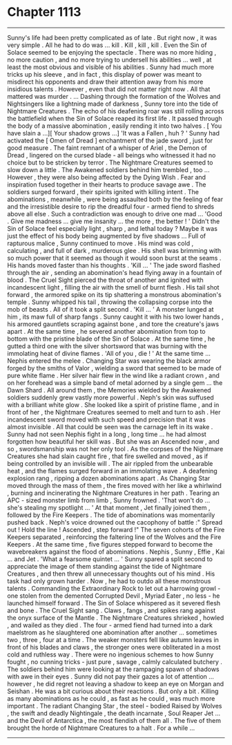 
# Chapter 1113


---

Sunny's life had been pretty complicated as of late .
But right now , it was very simple . All he had to do was ... kill .
Kill , kill , kill .
Even the Sin of Solace seemed to be enjoying the spectacle .
There was no more hiding , no more caution , and no more trying to undersell his abilities ... well , at least the most obvious and visible of his abilities . Sunny had much more tricks up his sleeve , and in fact , this display of power was meant to misdirect his opponents and draw their attention away from his more insidious talents .
However , even that did not matter right now .
All that mattered was murder .
... Dashing through the formation of the Wolves and Nightsingers like a lightning made of darkness , Sunny tore into the tide of Nightmare Creatures . The echo of his deafening roar was still rolling across the battlefield when the Sin of Solace reaped its first life . It passed through the body of a massive abomination , easily rending it into two halves .
[ You have slain a ...][ Your shadow grows ...] 'It was a Fallen , huh ? '
Sunny had activated the [ Omen of Dread ] enchantment of the jade sword , just for good measure . The faint remnant of a whisper of Ariel , the Demon of Dread , lingered on the cursed blade - all beings who witnessed it had no choice but to be stricken by terror .
The Nightmare Creatures seemed to slow down a little . The Awakened soldiers behind him trembled , too ...
However , they were also being affected by the Dying Wish . Fear and inspiration fused together in their hearts to produce savage awe . The soldiers surged forward , their spirits ignited with killing intent .
The abominations , meanwhile , were being assaulted both by the feeling of fear and the irresistible desire to rip the dreadful four - armed fiend to shreds above all else . Such a contradiction was enough to drive one mad ...
'Good . Give me madness ... give me insanity ... the more , the better ! '
Didn't the Sin of Solace feel especially light , sharp , and lethal today ?
Maybe it was just the effect of his body being augmented by five shadows ...
Full of rapturous malice , Sunny continued to move .
His mind was cold , calculating , and full of dark , murderous glee . His shell was brimming with so much power that it seemed as though it would soon burst at the seams . His hands moved faster than his thoughts .
'Kill ... '
The jade sword flashed through the air , sending an abomination's head flying away in a fountain of blood . The Cruel Sight pierced the throat of another and ignited with incandescent light , filling the air with the smell of burnt flesh . His tail shot forward , the armored spike on its tip shattering a monstrous abomination's temple . Sunny whipped his tail , throwing the collapsing corpse into the mob of beasts .
All of it took a split second .
'Kill ... '
A monster lunged at him , its maw full of sharp fangs . Sunny caught it with his two lower hands , his armored gauntlets scraping against bone , and tore the creature's jaws apart . At the same time , he severed another abomination from top to bottom with the pristine blade of the Sin of Solace . At the same time , he gutted a third one with the silver shortsword that was burning with the immolating heat of divine flames .
'All of you , die ! '
At the same time ...
Nephis entered the melee .
Changing Star was wearing the black armor forged by the smiths of Valor , wielding a sword that seemed to be made of pure white flame . Her silver hair flew in the wind like a radiant crown , and on her forehead was a simple band of metal adorned by a single gem ... the Dawn Shard .
All around them , the Memories wielded by the Awakened soldiers suddenly grew vastly more powerful .
Neph's skin was suffused with a brilliant white glow . She looked like a spirit of pristine flame , and in front of her , the Nightmare Creatures seemed to melt and turn to ash . Her incandescent sword moved with such speed and precision that it was almost invisible .
All that could be seen was the carnage left in its wake .
Sunny had not seen Nephis fight in a long , long time ... he had almost forgotten how beautiful her skill was .
But she was an Ascended now , and so , swordsmanship was not her only tool .
As the corpses of the Nightmare Creatures she had slain caught fire , that fire swelled and moved , as if being controlled by an invisible will . The air rippled from the unbearable heat , and the flames surged forward in an immolating wave . A deafening explosion rang , ripping a dozen abominations apart .
As Changing Star moved through the mass of them , the fires moved with her like a whirlwind , burning and incinerating the Nightmare Creatures in her path .
Tearing an APC - sized monster limb from limb , Sunny frowned .
'That won't do ... she's stealing my spotlight ... '
At that moment , Jet finally joined them , followed by the Fire Keepers . The tide of abominations was momentarily pushed back .
Neph's voice drowned out the cacophony of battle :" Spread out ! Hold the line ! Ascended , step forward !"
The seven cohorts of the Fire Keepers separated , reinforcing the faltering line of the Wolves and the Fire Keepers . At the same time , five figures stepped forward to become the wavebreakers against the flood of abominations .
Nephis , Sunny , Effie , Kai ... and Jet .
'What a fearsome quintet ... '
Sunny spared a split second to appreciate the image of them standing against the tide of Nightmare Creatures , and then threw all unnecessary thoughts out of his mind .
His task had only grown harder .
Now , he had to outdo all these monstrous talents .
Commanding the Extraordinary Rock to let out a harrowing growl - one stolen from the demented Corrupted Devil , Myriad Eater , no less - he launched himself forward .
The Sin of Solace whispered as it severed flesh and bone .
The Cruel Sight sang .
Claws , fangs , and spikes rang against the onyx surface of the Mantle .
The Nightmare Creatures shrieked , howled , and wailed as they died .
The four - armed fiend had turned into a dark maelstrom as he slaughtered one abomination after another ... sometimes two , three , four at a time . The weaker monsters fell like autumn leaves in front of his blades and claws , the stronger ones were obliterated in a most cold and ruthless way .
There were no ingenious schemes to how Sunny fought , no cunning tricks - just pure , savage , calmly calculated butchery .
The soldiers behind him were looking at the rampaging spawn of shadows with awe in their eyes . Sunny did not pay their gazes a lot of attention ... however , he did regret not leaving a shadow to keep an eye on Morgan and Seishan . He was a bit curious about their reactions .
But only a bit . Killing as many abominations as he could , as fast as he could , was much more important .
The radiant Changing Star , the steel - bodied Raised by Wolves , the swift and deadly Nightingale , the death incarnate , Soul Reaper Jet ... and the Devil of Antarctica , the most fiendish of them all .
The five of them brought the horde of Nightmare Creatures to a halt .
For a while ...

---

